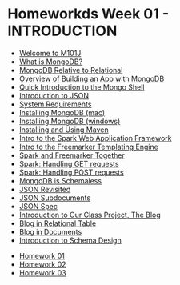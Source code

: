 <h1>Homeworkds Week 01 - INTRODUCTION</h1>

<ul>
  <li><a href="https://youtu.be/kTIqocKMItU" target="_blank"> Welcome to M101J</a></li>
  <li><a href="https://youtu.be/Lfl8hdQOi6Y" target="_blank">What is MongoDB?</a></li>
  <li><a href="https://youtu.be/-KIC1LXxcGM" target="_blank">MongoDB Relative to Relational</a></li>
  <li><a href="https://youtu.be/swhH4q_2Ttc" target="_blank">Overview of Building an App with MongoDB</a></li>
  <li><a href="https://youtu.be/e18vCIdQKp4" target="_blank">Quick Introduction to the Mongo Shell</a></li>
  <li><a href="https://youtu.be/PTATjNSjbJ0" target="_blank">Introduction to JSON</a></li>
  <li><a href="https://youtu.be/_vYz3CZwyK0" target="_blank">System Requirements</a></li> 
  <li><a href="https://youtu.be/_WJ8m5QHvwc" target="_blank">Installing MongoDB (mac)</a></li> 
  <li><a href="https://youtu.be/sBdaRlgb4N8" target="_blank">Installing MongoDB (windows)</a></li> 
  <li><a href="https://youtu.be/ZxRRA0MsXqs" target="_blank">Installing and Using Maven</a></li> 
  <li><a href="https://youtu.be/UH-VD_ypal8" target="_blank">Intro to the Spark Web Application Framework</a></li> 
  <li><a href="https://youtu.be/_8-3K2Ds-Ok" target="_blank">Intro to the Freemarker Templating Engine</a></li> 
  <li><a href="https://youtu.be/7fdtf9aLc2w" target="_blank">Spark and Freemarker Together</a></li> 
  <li><a href="https://youtu.be/7t1IafamuVs" target="_blank">Spark: Handling GET requests</a></li> 
  <li><a href="https://youtu.be/jZDuxesy5cc" target="_blank">Spark: Handling POST requests</a></li> 
  <li><a href="https://youtu.be/uKB-Hoqs6zI" target="_blank">MongoDB is Schemaless</a></li> 
  <li><a href="https://youtu.be/CTffxoSSLqg" target="_blank">JSON Revisited</a></li>
  <li><a href="https://youtu.be/vrYAEH3g13M" target="_blank">JSON Subdocuments</a></li>
  <li><a href="https://youtu.be/kOrsT94-A28" target="_blank">JSON Spec</a></li> 
  <li><a href="https://youtu.be/ePi3kDoexoM" target="_blank">Introduction to Our Class Project, The Blog</a></li> 
  <li><a href="https://youtu.be/boR2y9MHCa0" target="_blank">Blog in Relational Table</a></li>
  <li><a href="https://youtu.be/ZjwCzyqKVdY" target="_blank">Blog in Documents</a></li>
  <li><a href="https://youtu.be/6XE3wZCPiZ8" target="_blank">Introduction to Schema Design</a></li>
</ul>

<ul>
  <li><a href="#">Homework 01</a></li>
  <li><a href="#">Homework 02</a></li>
  <li><a href="#">Homework 03</a></li>
</ul>
